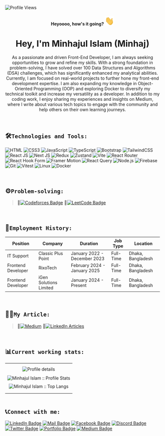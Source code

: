 ![Profile Views](https://komarev.com/ghpvc/?username=minhajul-im)

<div>
  <h4 align="center">Heyoooo, how's it going? <img src="https://raw.githubusercontent.com/ABSphreak/ABSphreak/master/gifs/Hi.gif" width="30px" height="30px"></h4>

  <h1 align="center">
    Hey, I'm Minhajul Islam (Minhaj) 
  </h1>
  <div align="center" text-align= "justify">
    As a passionate and driven Front-End Developer, I am always seeking opportunities to grow and refine my skills. With a strong foundation in problem-solving, I have solved over 100 Data Structures and Algorithms (DSA) challenges, which has significantly enhanced my analytical abilities.
    Currently, I am focused on real-world projects to further hone my front-end development expertise. I am also expanding my knowledge in Object-Oriented Programming (OOP) and exploring Docker to diversify my technical toolkit and increase my versatility as a developer.
    In addition to my coding work, I enjoy sharing my experiences and insights on Medium, where I write about various tech topics to engage with the community and help others on their own learning journeys.

  </div>
  <br />
<div>

<br/>

## 🛠️`Technologies and Tools:`

![HTML](https://img.shields.io/badge/HTML5-E34F26?style=flat-square&logo=html5&logoColor=white)
![CSS3](https://img.shields.io/badge/CSS3-1572B6?style=flat-square&logo=css3&logoColor=white)
![JavaScript](https://img.shields.io/badge/JavaScript-F7DF1E?style=flat-square&logo=javascript&logoColor=black)
![TypeScript](https://img.shields.io/badge/TypeScript-007ACC?style=flat-square&logo=typescript&logoColor=white)
![Bootstrap](https://img.shields.io/badge/Bootstrap-563D7C?style=flat-square&logo=bootstrap&logoColor=white)
![TailwindCSS](https://img.shields.io/badge/Tailwind_CSS-38B2AC?style=flat-square&logo=tailwind-css&logoColor=white)
![React JS](https://img.shields.io/badge/React.js-0081CB?style=flat-square&logo=react&logoColor=61DAFB)
![Next JS](https://img.shields.io/badge/Next-black?style=flat-square&logo=next.js&logoColor=white)
![Redux](https://img.shields.io/badge/Redux-593D88?style=flat-square&logo=redux&logoColor=white)
![Zustand](https://img.shields.io/badge/Zustand-ffb700?style=flat-square&logo=zustand&logoColor=white)
![Vite](https://img.shields.io/badge/Vite-593D88?style=flat-square&logo=vite&logoColor=white)
![React Router](https://img.shields.io/badge/React%20Router-CA4245?style=flat-square&logo=react-router&logoColor=white)
![React Hook Form](https://img.shields.io/badge/React%20Hook%20Form-EC5990?style=flat-square&logo=react-hook-form&logoColor=white)
![Framer Motion](https://img.shields.io/badge/Framer%20Motion-0081CB?style=flat-square&logo=framer&logoColor=white)
![React Query](https://img.shields.io/badge/-React%20Query-FF4154?style=flat-square&logo=react%20query&logoColor=white)
![Node.js](https://img.shields.io/badge/Node.js-43853D?style=flat-square&logo=node.js&logoColor=white)
![Firebase](https://img.shields.io/badge/firebase-%23039BE5.svg?style=flat-square&logo=firebase)
![Git](https://img.shields.io/badge/Git-F05032?style=flat-square&logo=git&logoColor=white)
![Vitest](https://img.shields.io/badge/Vitest-00C5B8?style=flat-square&logo=vitest&logoColor=white)
![Linux](https://img.shields.io/badge/Linux-000000?style=flat-square&logo=linux&logoColor=white)
![Docker](https://img.shields.io/badge/Docker-2496ED?style=flat-square&logo=docker&logoColor=white)

<br/>

## ⚙️`Problem-solving:`

> 🔸[![Codeforces Badge](https://img.shields.io/badge/Codeforces-Profile-1F8ACB?style=flat-square&logo=codeforces&logoColor=white)](https://codeforces.com/profile/minhajul-im)
> 🔸[![LeetCode Badge](https://img.shields.io/badge/LeetCode-Profile-orange)](https://leetcode.com/minhajul-im/)

<br/>

## 🎀`Employment History:`

| Position           | Company                | Duration                     | Job Type  | Location          |
| ------------------ | ---------------------- | ---------------------------- | --------- | ----------------- |
| IT Support         | Classic Plus Point     | January 2022 - December 2023 | Full-Time | Dhaka, Bangladesh |
| Frontend Developer | RixoTech               | February 2024 - January 2025 | Full-Time | Dhaka, Bangladesh |
| Frontend Developer | iGen Solutions Limited | January 2024 - Present       | Full-Time | Dhaka, Bangladesh |

<br/>

## ✍🏻`My Article:`

> 🔸[![Medium](https://img.shields.io/badge/Medium-Articles-00AB6C?style=flat-square&logo=medium&logoColor=white)](https://medium.com/@minhajul-im) 🔸[![LinkedIn Articles](https://img.shields.io/badge/LinkedIn-Articles-0077B5?style=flat-square&logo=linkedin&logoColor=white)](https://www.linkedin.com/in/minhajul-im/recent-activity/articles/)

<br/>

## 📊`Current working stats:`

<div align="center">
  <table align="center" width="100%" style="max-width: 800px; margin: auto;">
    <tr>
      <td align="center" style="padding: 10px;">
        <img
          style="max-width: 100%; height: auto;"
          src="http://github-profile-summary-cards.vercel.app/api/cards/profile-details?username=minhajul-im&theme=blue_green"
          alt="Profile details"
        />
      </td>
    </tr>
<!--     <tr>
      <td colspan="2" align="center">
        <img
          style="max-width: 100%; height: auto;"
          src="https://github-readme-streak-stats.herokuapp.com/demo/preview.php?user=minhajul-im&theme=blue-green&hide_border=true"
          alt="Streak Stats"
        />
      </td>
    </tr> -->
    <tr>
      <td colspan="2" align="center">
        <div style="display: flex; flex-direction: column; align-items: center;">
          <img
          style="max-width: 100%; height: auto;"
          alt="Minhajul Islam :: Profile Stats"
          src="https://github-readme-stats.vercel.app/api?username=minhajul-im&theme=blue-green&show_icons=true&count_private=true&hide_border=true"
        />
          <img
            style="max-width: 100%; height: auto; margin: 10px 0;"
            alt="Minhajul Islam :: Top Langs"
            src="https://github-readme-stats.vercel.app/api/top-langs/?username=minhajul-im&langs_count=20&theme=blue-green&layout=compact&hide=html&hide_border=true"
          />
        </div>
      </td>
    </tr>
  </table>
</div>

 <br />

## 📞`Connect with me:`

[![LinkedIn Badge](https://img.shields.io/badge/LinkedIn-0077B5?style=for-the-badge&logo=linkedin&logoColor=white)](https://www.linkedin.com/in/minhajul-im/) [![Mail Badge](https://img.shields.io/badge/Gmail-D14836?style=for-the-badge&logo=gmail&logoColor=white)](mailto:minhajul.minhaj.islam@gmail.com) [![Facebook Badge](https://img.shields.io/badge/Facebook-1877F2?style=for-the-badge&logo=facebook&logoColor=white)](https://www.facebook.com/minhajul.im/) [![Discord Badge](https://img.shields.io/badge/Discord-7289DA?style=for-the-badge&logo=discord&logoColor=white)](https://discord.com/users/906264542126940210) [![Twitter Badge](https://img.shields.io/badge/Twitter-1DA1F2?style=for-the-badge&logo=twitter&logoColor=white)](https://twitter.com/minhajul_im) [![Portfolio Badge](https://img.shields.io/badge/Portfolio-000000?style=for-the-badge&logo=portfolio&logoColor=white)](https://minhajul.com) [![Medium Badge](https://img.shields.io/badge/Medium-00AB6C?style=for-the-badge&logo=medium&logoColor=white)](https://medium.com/@minhajul-im)
